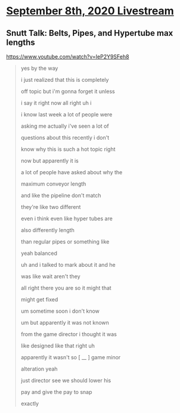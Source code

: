 # [September 8th, 2020 Livestream](../2020-09-08.md)
## Snutt Talk: Belts, Pipes, and Hypertube max lengths
https://www.youtube.com/watch?v=IeP2Y9SFeh8
> yes by the way
>
> i just realized that this is completely
>
> off topic but i'm gonna forget it unless
>
> i say it right now all right uh i
>
> i know last week a lot of people were
>
> asking me actually i've seen a lot of
>
> questions about this recently i don't
>
> know why this is such a hot topic right
>
> now but apparently it is
>
> a lot of people have asked about why the
>
> maximum conveyor length
>
> and like the pipeline don't match
>
> they're like two different
>
> even i think even like hyper tubes are
>
> also differently length
>
> than regular pipes or something like
>
> yeah balanced
>
> uh and i talked to mark about it and he
>
> was like wait aren't they
>
> all right there you are so it might that
>
> might get fixed
>
> um sometime soon i don't know
>
> um but apparently it was not known
>
> from the game director i thought it was
>
> like designed like that right uh
>
> apparently it wasn't so [ __ ] game minor
>
> alteration yeah
>
> just director see we should lower his
>
> pay and give the pay to snap
>
> exactly
>
